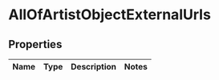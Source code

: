 # AllOfArtistObjectExternalUrls

## Properties
Name | Type | Description | Notes
------------ | ------------- | ------------- | -------------
